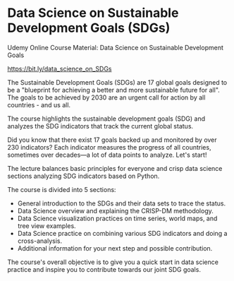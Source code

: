 # Data Science on Sustainable Development Goals (SDGs)
Udemy Online Course Material: Data Science on Sustainable Development Goals

https://bit.ly/data_science_on_SDGs

The Sustainable Development Goals (SDGs) are 17 global goals designed to be a "blueprint for achieving a better and more sustainable future for all". The goals to be achieved by 2030 are an urgent call for action by all countries - and us all.

The course highlights the sustainable development goals (SDG) and analyzes the SDG indicators that track the current global status.

Did you know that there exist 17 goals backed up and monitored by over 230 indicators? Each indicator measures the progress of all countries, sometimes over decades—a lot of data points to analyze. Let's start!

The lecture balances basic principles for everyone and crisp data science sections analyzing SDG indicators based on Python.

The course is divided into 5 sections:

* General introduction to the SDGs and their data sets to trace the status.
* Data Science overview and explaining the CRISP-DM methodology.
* Data Science visualization practices on time series, world maps, and tree view examples.
* Data Science practice on combining various SDG indicators and doing a cross-analysis.
* Additional information for your next step and possible contribution.

The course's overall objective is to give you a quick start in data science practice and inspire you to contribute towards our joint SDG goals.
